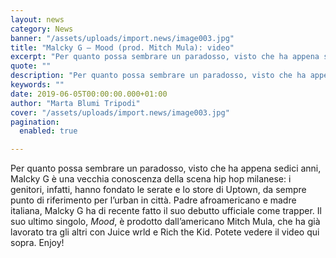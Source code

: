 ```yaml
---
layout: news
category: News
banner: "/assets/uploads/import.news/image003.jpg"
title: "Malcky G – Mood (prod. Mitch Mula): video"
excerpt: "Per quanto possa sembrare un paradosso, visto che ha appena sedici anni, Malcky G è una vecchia conoscenza della scena hip hop milanese: i genitori, infatti, hanno fondato le serate e lo store di Uptown, da sempre punto di riferimento per l’urban in città. Padre afroamericano e madre italiana, Malcky G ha di recente fatto [&hellip"
quote: ""
description: "Per quanto possa sembrare un paradosso, visto che ha appena sedici anni, Malcky G è una vecchia conoscenza della scena hip hop milanese: i genitori, infatti, hanno fondato le serate e lo store di Uptown, da sempre punto di riferimento per l’urban in città. Padre afroamericano e madre italiana, Malcky G ha di recente fatto [&hellip"
keywords: ""
date: 2019-06-05T00:00:00.000+01:00
author: "Marta Blumi Tripodi"
cover: "/assets/uploads/import.news/image003.jpg"
pagination:
  enabled: true

---
```


Per quanto possa sembrare un paradosso, visto che ha appena sedici anni, Malcky G è una vecchia conoscenza della scena hip hop milanese: i genitori, infatti, hanno fondato le serate e lo store di Uptown, da sempre punto di riferimento per l’urban in città. Padre afroamericano e madre italiana, Malcky G ha di recente fatto il suo debutto ufficiale come trapper. Il suo ultimo singolo, _Mood_, è prodotto dall’americano Mitch Mula, che ha già lavorato tra gli altri con Juice wrld e Rich the Kid. Potete vedere il video qui sopra. Enjoy!